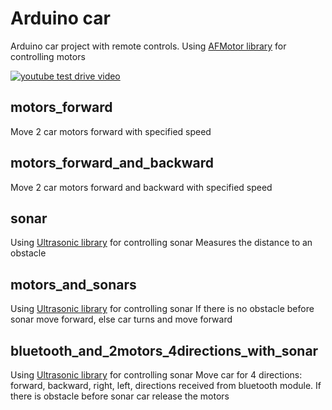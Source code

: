 # Arduino car

Arduino car project with remote controls.
Using [AFMotor library](https://github.com/adafruit/Adafruit-Motor-Shield-library) for controlling motors

[![youtube test drive video](https://img.youtube.com/vi/wXmuz_UJH7o/0.jpg)](https://www.youtube.com/watch?v=wXmuz_UJH7o)

## motors_forward

Move 2 car motors forward with specified speed

## motors_forward_and_backward

Move 2 car motors forward and backward with specified speed

## sonar

Using [Ultrasonic library](http://robocraft.ru/blog/electronics/772.html) for controlling sonar
Measures the distance to an obstacle

## motors_and_sonars

Using [Ultrasonic library](http://robocraft.ru/blog/electronics/772.html) for controlling sonar
If there is no obstacle before sonar move forward, else car turns and move forward

## bluetooth_and_2motors_4directions_with_sonar

Using [Ultrasonic library](http://robocraft.ru/blog/electronics/772.html) for controlling sonar
Move car for 4 directions: forward, backward, right, left, directions received from bluetooth module. If there is obstacle before sonar car release the motors
